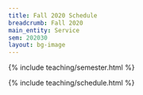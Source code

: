 ```yaml
---
title: Fall 2020 Schedule
breadcrumb: Fall 2020
main_entity: Service
sem: 202030
layout: bg-image
---
```

{% include teaching/semester.html %}

{% include teaching/schedule.html %}
